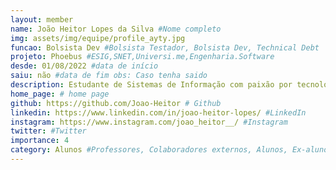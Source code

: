 ```yaml
---
layout: member
name: João Heitor Lopes da Silva #Nome completo
img: assets/img/equipe/profile_ayty.jpg
funcao: Bolsista Dev #Bolsista Testador, Bolsista Dev, Technical Debt
projeto: Phoebus #ESIG,SNET,Universi.me,Engenharia.Software
desde: 01/08/2022 #data de início
saiu: não #data de fim obs: Caso tenha saido
description: Estudante de Sistemas de Informação com paixão por tecnologia, desenvolvimento, games e café. Com habilidades no desenvolvimento backend utilizando liguagem C, Java e JavaScript, além de conhecimentos em desenvolvimento web com HTML, CSS e JavaScript. Teve oportunidade pelo projeto para aprendizado de EMV, pagamentos eletronicos, wmls e comunicação com APIs. Além de desenvolver e aplicar seus conhecimentos em linguagem C e padrões de projeto. 
home_page: # home page
github: https://github.com/Joao-Heitor # Github 
linkedin: https://www.linkedin.com/in/joao-heitor-lopes/ #LinkedIn 
instagram: https://www.instagram.com/joao_heitor__/ #Instagram 
twitter: #Twitter
importance: 4
category: Alunos #Professores, Colaboradores externos, Alunos, Ex-alunos
---
```

